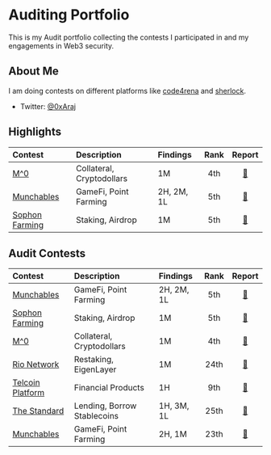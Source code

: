 # Auditing Portfolio

This is my Audit portfolio collecting the contests I participated in and my engagements in Web3 security.

## About Me

I am doing contests on different platforms like [code4rena](https://code4rena.com/) and [sherlock](https://www.sherlock.xyz/).

- Twitter: [@0xAraj](https://twitter.com/0xAraj)

## Highlights

| Contest                                                           | Description               | Findings   | Rank |                         Report                         |
| :---------------------------------------------------------------- | :------------------------ | :--------- | :--: | :----------------------------------------------------: |
| [M^0](https://audits.sherlock.xyz/contests/124)                   | Collateral, Cryptodollars | 1M         | 4th  | [📄](https://audits.sherlock.xyz/contests/124/report)  |
| [Munchables](https://code4rena.com/audits/2024-05-munchables#top) | GameFi, Point Farming     | 2H, 2M, 1L | 5th  | [📄](https://code4rena.com/reports/2024-05-munchables) |
| [Sophon Farming](https://audits.sherlock.xyz/contests/376)        | Staking, Airdrop          | 1M         | 5th  | [📄](https://audits.sherlock.xyz/contests/376/report)  |

## Audit Contests

| Contest                                                                 | Description                 | Findings   | Rank |                                     Report                                     |
| :---------------------------------------------------------------------- | :-------------------------- | :--------- | :--: | :----------------------------------------------------------------------------: |
| [Munchables](https://code4rena.com/audits/2024-05-munchables#top)       | GameFi, Point Farming       | 2H, 2M, 1L | 5th  |             [📄](https://code4rena.com/reports/2024-05-munchables)             |
| [Sophon Farming](https://audits.sherlock.xyz/contests/376)              | Staking, Airdrop            | 1M         | 5th  |             [📄](https://audits.sherlock.xyz/contests/376/report)              |
| [M^0](https://audits.sherlock.xyz/contests/124)                         | Collateral, Cryptodollars   | 1M         | 4th  |             [📄](https://audits.sherlock.xyz/contests/124/report)              |
| [Rio Network](https://audits.sherlock.xyz/contests/176)                 | Restaking, EigenLayer       | 1M         | 24th |             [📄](https://audits.sherlock.xyz/contests/176/report)              |
| [Telcoin Platform](https://audits.sherlock.xyz/contests/156)            | Financial Products          | 1H         | 9th  |             [📄](https://audits.sherlock.xyz/contests/156/report)              |
| [The Standard](https://codehawks.cyfrin.io/c/clql6lvyu0001mnje1xpqcuvl) | Lending, Borrow Stablecoins | 1H, 3M, 1L | 25th | [📄](https://codehawks.cyfrin.io/c/clql6lvyu0001mnje1xpqcuvl/results?t=report) |
| [Munchables](https://code4rena.com/audits/2024-07-munchables#top)       | GameFi, Point Farming       | 2H, 1M     | 23th |             [📄](https://code4rena.com/reports/2024-07-munchables)             |
